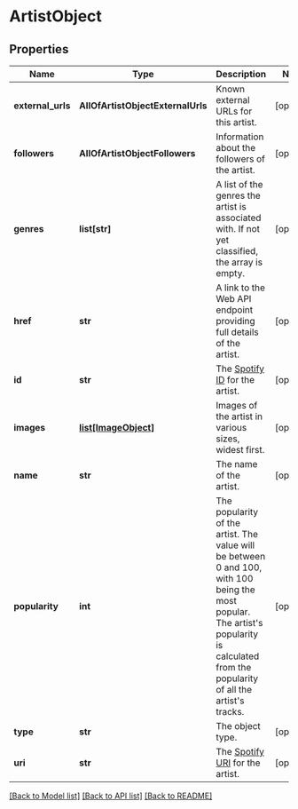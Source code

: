 # ArtistObject

## Properties
Name | Type | Description | Notes
------------ | ------------- | ------------- | -------------
**external_urls** | **AllOfArtistObjectExternalUrls** | Known external URLs for this artist.  | [optional] 
**followers** | **AllOfArtistObjectFollowers** | Information about the followers of the artist.  | [optional] 
**genres** | **list[str]** | A list of the genres the artist is associated with. If not yet classified, the array is empty.  | [optional] 
**href** | **str** | A link to the Web API endpoint providing full details of the artist.  | [optional] 
**id** | **str** | The [Spotify ID](/documentation/web-api/concepts/spotify-uris-ids) for the artist.  | [optional] 
**images** | [**list[ImageObject]**](ImageObject.md) | Images of the artist in various sizes, widest first.  | [optional] 
**name** | **str** | The name of the artist.  | [optional] 
**popularity** | **int** | The popularity of the artist. The value will be between 0 and 100, with 100 being the most popular. The artist&#x27;s popularity is calculated from the popularity of all the artist&#x27;s tracks.  | [optional] 
**type** | **str** | The object type.  | [optional] 
**uri** | **str** | The [Spotify URI](/documentation/web-api/concepts/spotify-uris-ids) for the artist.  | [optional] 

[[Back to Model list]](../README.md#documentation-for-models) [[Back to API list]](../README.md#documentation-for-api-endpoints) [[Back to README]](../README.md)

